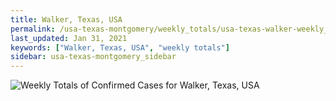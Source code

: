 ```yaml
---
title: Walker, Texas, USA
permalink: /usa-texas-montgomery/weekly_totals/usa-texas-walker-weekly_totals.html
last_updated: Jan 31, 2021
keywords: ["Walker, Texas, USA", "weekly totals"]
sidebar: usa-texas-montgomery_sidebar
---
```


![Weekly Totals of Confirmed Cases for Walker, Texas, USA](/covid_tracker/images/graphs/usa-texas-walker-weekly_totals_graph.png)
